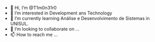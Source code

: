 - 👋 Hi, I’m @T1m0n31r0
- 👀 I’m interested in Development ans Technology
- 🌱 I’m currently learning Análise e Desenvolvimento de Sistemas in UNISUL.
- 💞️ I’m looking to collaborate on ...
- 📫 How to reach me ...

<!---
T1m0n31r0/T1m0n31r0 is a ✨ special ✨ repository because its `README.md` (this file) appears on your GitHub profile.
You can click the Preview link to take a look at your changes.
--->
